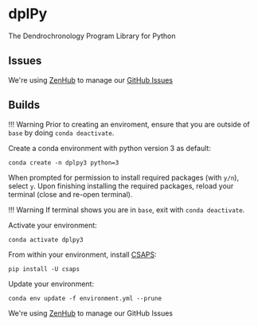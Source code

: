 # dplPy
The Dendrochronology Program Library for Python

## Issues

We're using [ZenHub](https://app.zenhub.com/workspaces/opendendro-60ec698d8790d700171ceee8/board?repos=385244315) to manage our [GitHub Issues](https://github.com/opendendro/dplpy/issues)

## Builds

!!! Warning
    Prior to creating an enviroment, ensure that you are outside of `base` by doing `conda deactivate`.

Create a conda environment with python version 3 as default:

```
conda create -n dplpy3 python=3
```

When prompted for permission to install required packages (with `y/n`), select `y`. Upon finishing installing the required packages, reload your terminal (close and re-open terminal).

!!! Warning
    If terminal shows you are in `base`, exit with `conda deactivate`.

Activate your environment:

```
conda activate dplpy3
```

From within your environment, install [CSAPS](https://pypi.org/project/csaps/#description):

```
pip install -U csaps
```

Update your environment:

```
conda env update -f environment.yml --prune
```

We're using [ZenHub](https://zenhub.com) to manage our GitHub Issues
